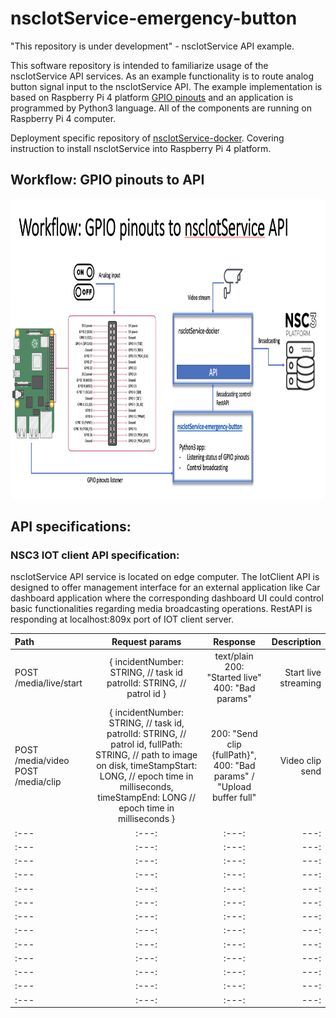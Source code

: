 # nscIotService-emergency-button
"This repository is under development" - nscIotService API example.

This software repository is intended to familiarize usage of the nscIotService API services. As an example functionality is to route analog button signal input to the nscIotService API. The example implementation is based on Raspberry Pi 4 platform [GPIO pinouts](https://www.raspberrypi.org/documentation/usage/gpio/) and an application is programmed by Python3 language. All of the components are running on Raspberry Pi 4 computer.

Deployment specific repository of [nscIotService-docker](https://github.com/NSION/nscIotService-docker). Covering instruction to install nscIotService into Raspberry Pi 4 platform.
## Workflow: GPIO pinouts to API
<img src="https://github.com/NSION/nscIotService-emergency-button/blob/main/nscIotService-API-example1.png" width="800" height="480">

## API specifications:
### NSC3 IOT client API specification:
nscIotService API service is located on edge computer. The IotClient API is designed to offer management interface for an external application like Car dashboard application where the corresponding dashboard UI could control basic functionalities regarding media broadcasting operations.
RestAPI is responding at localhost:809x port of IOT client server.

| Path | Request params | Response | Description |
| :--- |     :---:      |   :---:  |       ---:  |
|POST /media/live/start | { incidentNumber: STRING, // task id patrolId: STRING, // patrol id } | text/plain 200: "Started live" 400: "Bad params"  | Start live streaming |
| POST /media/video POST /media/clip | { incidentNumber: STRING, // task id, patrolId: STRING, // patrol id, fullPath: STRING, // path to image on disk, timeStampStart: LONG, // epoch time in milliseconds, timeStampEnd: LONG // epoch time in milliseconds }     | 200: "Send clip {fullPath}", 400: "Bad params" / "Upload buffer full" | Video clip send  |
| :--- |     :---:      |   :---:  |       ---:  |
| :--- |     :---:      |   :---:  |       ---:  |
| :--- |     :---:      |   :---:  |       ---:  |
| :--- |     :---:      |   :---:  |       ---:  |
| :--- |     :---:      |   :---:  |       ---:  |
| :--- |     :---:      |   :---:  |       ---:  |
| :--- |     :---:      |   :---:  |       ---:  |
| :--- |     :---:      |   :---:  |       ---:  |
| :--- |     :---:      |   :---:  |       ---:  |
| :--- |     :---:      |   :---:  |       ---:  |
| :--- |     :---:      |   :---:  |       ---:  |
| :--- |     :---:      |   :---:  |       ---:  |
| :--- |     :---:      |   :---:  |       ---:  |
